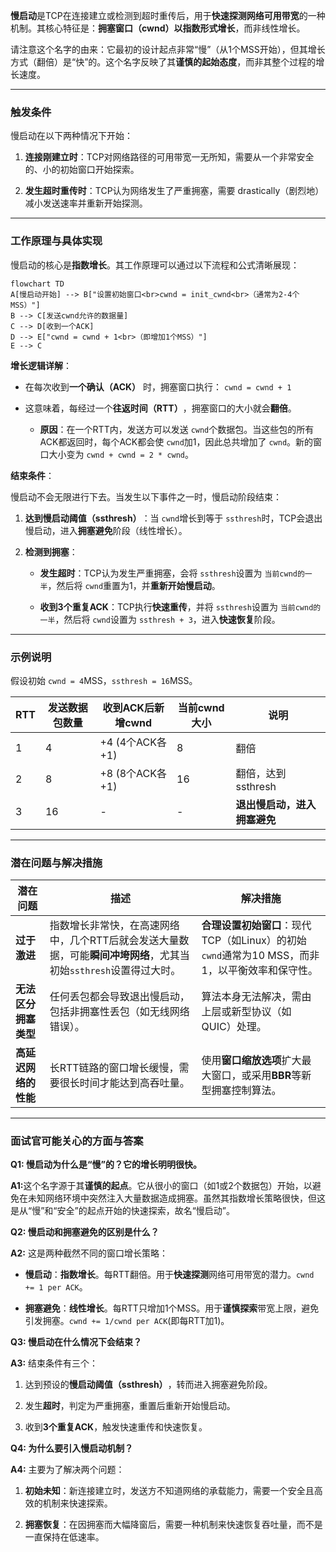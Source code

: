 

​**慢启动**是TCP在连接建立或检测到超时重传后，用于**快速探测网络可用带宽**的一种机制。其核心特征是：​**拥塞窗口（cwnd）以指数形式增长**，而非线性增长。

请注意这个名字的由来：它最初的设计起点非常“慢”（从1个MSS开始），但其增长方式（翻倍）是“快”的。这个名字反映了其**谨慎的起始态度**，而非其整个过程的增长速度。

---

### 触发条件

慢启动在以下两种情况下开始：

1. ​**连接刚建立时**​：TCP对网络路径的可用带宽一无所知，需要从一个非常安全的、小的初始窗口开始探索。
    
2. ​**发生超时重传时**​：TCP认为网络发生了严重拥塞，需要 drastically（剧烈地）减小发送速率并重新开始探测。
    

---

### 工作原理与具体实现

慢启动的核心是**指数增长**。其工作原理可以通过以下流程和公式清晰展现：

```
flowchart TD
A[慢启动开始] --> B["设置初始窗口<br>cwnd = init_cwnd<br>（通常为2-4个MSS）"]
B --> C[发送cwnd允许的数据量]
C --> D[收到一个ACK]
D --> E["cwnd = cwnd + 1<br>（即增加1个MSS）"]
E --> C
```

​**增长逻辑详解**​：

- 在每次收到**一个确认（ACK）​**​ 时，拥塞窗口执行： `cwnd = cwnd + 1`
    
- 这意味着，每经过一个**往返时间（RTT）​**，拥塞窗口的大小就会**翻倍**。
    
    - ​**原因**​：在一个RTT内，发送方可以发送 `cwnd`个数据包。当这些包的所有ACK都返回时，每个ACK都会使 `cwnd`加1，因此总共增加了 `cwnd`。新的窗口大小变为 `cwnd + cwnd = 2 * cwnd`。
        
    

​**结束条件**​：

慢启动不会无限进行下去。当发生以下事件之一时，慢启动阶段结束：

1. ​**达到慢启动阈值（ssthresh）​**​：当 `cwnd`增长到等于 `ssthresh`时，TCP会退出慢启动，进入**拥塞避免**阶段（线性增长）。
    
2. ​**检测到拥塞**​：
    
    - ​**发生超时**​：TCP认为发生严重拥塞，会将 `ssthresh`设置为 `当前cwnd的一半`，然后将 `cwnd`重置为1，并**重新开始慢启动**。
        
    - ​**收到3个重复ACK**​：TCP执行**快速重传**，并将 `ssthresh`设置为 `当前cwnd的一半`，然后将 `cwnd`设置为 `ssthresh + 3`，进入**快速恢复**阶段。
        
    

---

### 示例说明

假设初始 `cwnd = 4`MSS，`ssthresh = 16`MSS。

|RTT|发送数据包数量|收到ACK后新增cwnd|当前cwnd大小|说明|
|---|---|---|---|---|
|1|4|+4 (4个ACK各+1)|8|翻倍|
|2|8|+8 (8个ACK各+1)|16|翻倍，达到ssthresh|
|3|16|-|-|​**退出慢启动，进入拥塞避免**​|

---

### 潜在问题与解决措施

|潜在问题|描述|解决措施|
|---|---|---|
|​**过于激进**​|指数增长非常快，在高速网络中，几个RTT后就会发送大量数据，可能**瞬间冲垮网络**，尤其当初始`ssthresh`设置得过大时。|​**合理设置初始窗口**​：现代TCP（如Linux）的初始`cwnd`通常为10 MSS，而非1，以平衡效率和保守性。|
|​**无法区分拥塞类型**​|任何丢包都会导致退出慢启动，包括非拥塞性丢包（如无线网络错误）。|算法本身无法解决，需由上层或新型协议（如QUIC）处理。|
|​**高延迟网络的性能**​|长RTT链路的窗口增长缓慢，需要很长时间才能达到高吞吐量。|使用**窗口缩放选项**扩大最大窗口，或采用**BBR**等新型拥塞控制算法。|

---

### 面试官可能关心的方面与答案

​**Q1: 慢启动为什么是“慢”的？它的增长明明很快。​**​

​**A1:​**​ 这个名字源于其**谨慎的起点**。它从很小的窗口（如1或2个数据包）开始，以避免在未知网络环境中突然注入大量数据造成拥塞。虽然其指数增长策略很快，但这是从“慢”和“安全”的起点开始的快速探索，故名“慢启动”。

​**Q2: 慢启动和拥塞避免的区别是什么？​**​

​**A2:​**​ 这是两种截然不同的窗口增长策略：

- ​**慢启动**​：​**指数增长**。每RTT翻倍。用于**快速探测**网络可用带宽的潜力。`cwnd += 1 per ACK`。
    
- ​**拥塞避免**​：​**线性增长**。每RTT只增加1个MSS。用于**谨慎探索**带宽上限，避免引发拥塞。`cwnd += 1/cwnd per ACK`(即每RTT加1)。
    

​**Q3: 慢启动在什么情况下会结束？​**​

​**A3:​**​ 结束条件有三个：

1. 达到预设的**慢启动阈值（ssthresh）​**，转而进入拥塞避免阶段。
    
2. 发生**超时**，判定为严重拥塞，重置后重新开始慢启动。
    
3. 收到**3个重复ACK**，触发快速重传和快速恢复。
    

​**Q4: 为什么要引入慢启动机制？​**​

​**A4:​**​ 主要为了解决两个问题：

1. ​**初始未知**​：新连接建立时，发送方不知道网络的承载能力，需要一个安全且高效的机制来快速探索。
    
2. ​**拥塞恢复**​：在因拥塞而大幅降窗后，需要一种机制来快速恢复吞吐量，而不是一直保持在低速率。
    
